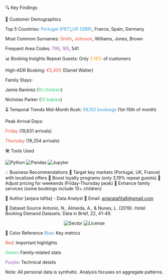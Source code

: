 🔍 Key Findings

👥 Customer Demographics

Top 5 Countries: 
<span style="color:#3498db">Portugal (PRT)</span>,<span style="color:#3498db">UK (GBR)</span>, France, Spain, Germany

Most Common Surnames:
<span style="color:#e74c3c">Smith</span>, <span style="color:#e74c3c">Johnson</span>, Williams, Jones, Brown

Frequent Area Codes:
<span style="color:#9b59b6">799</span>, <span style="color:#9b59b6">185</span>, 541

📊 Booking Insights
Repeat Guests: Only <span style="color:#f39c12">3.19%</span> of customers

High-ADR Booking: <span style="color:#e74c3c">€5,400</span> (Daniel Walter)

Family Stays:

Jamie Ramirez (<span style="color:#2ecc71">10 children</span>)

Nicholas Parker (<span style="color:#2ecc71">10 babies</span>)

⏳ Temporal Trends
Mid-Month Rush: <span style="color:#3498db">58,152 bookings</span> (1st-15th of month)

Peak Arrival Days:

<span style="color:#e74c3c">Friday</span> (19,631 arrivals)

<span style="color:#e74c3c">Thursday</span> (19,254 arrivals)

🛠 Tools Used
<p> <img src="https://img.shields.io/badge/Python-3776AB?style=for-the-badge&logo=python&logoColor=white" alt="Python"> <img src="https://img.shields.io/badge/Pandas-150458?style=for-the-badge&logo=pandas&logoColor=white" alt="Pandas"> <img src="https://img.shields.io/badge/Jupyter-F37626?style=for-the-badge&logo=jupyter&logoColor=white" alt="Jupyter"> </p>
💡 Business Recommendations
🔹 Target key markets (Portugal, UK, France) with localized offers
🔹 Boost loyalty programs (only 3.19% repeat guests)
🔹 Adjust pricing for weekends (Friday-Thursday peak)
🔹 Enhance family services (some bookings include 10+ children)


📝 Author
[anjara tafita] - Data Analyst
📧 Email: anjaratafita8@gmail.com


📌 Dataset Source
Antonio, N., Almeida, A., & Nunes, L. (2019). Hotel Booking Demand Datasets. Data in Brief, 22, 41-49.

<p align="center"> <img src="https://img.shields.io/badge/Data%20Analysis-Hospitality%20Sector-brightgreen" alt="Sector"> <img src="https://img.shields.io/badge/License-MIT-blue" alt="License"> </p>
🎨 Color Reference
<span style="color:#3498db">Blue</span>: Key metrics

<span style="color:#e74c3c">Red</span>: Important highlights

<span style="color:#2ecc71">Green</span>: Family-related stats

<span style="color:#9b59b6">Purple</span>: Technical details

Note: All personal data is synthetic. Analysis focuses on aggregate patterns.

